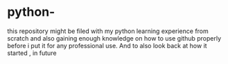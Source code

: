 # python-

this repository might be filed with my python learning experience from scratch and also gaining enough knowledge on how to use github properly before i put it for any professional use. And to also look back at how it started , in future
